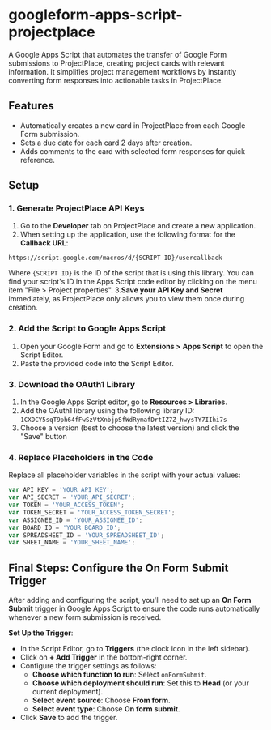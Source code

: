 # googleform-apps-script-projectplace
A Google Apps Script that automates the transfer of Google Form submissions to ProjectPlace, creating project cards with relevant information. It simplifies project management workflows by instantly converting form responses into actionable tasks in ProjectPlace.

## Features
- Automatically creates a new card in ProjectPlace from each Google Form submission.
- Sets a due date for each card 2 days after creation.
- Adds comments to the card with selected form responses for quick reference.

## Setup
### 1. Generate ProjectPlace API Keys

  1. Go to the **Developer** tab on ProjectPlace and create a new application.
  2. When setting up the application, use the following format for the **Callback URL**:

    https://script.google.com/macros/d/{SCRIPT ID}/usercallback

  Where `{SCRIPT ID}` is the ID of the script that is using this library. You
  can find your script's ID in the Apps Script code editor by clicking on the menu
  item "File > Project properties".
  3.**Save your API Key and Secret** immediately, as ProjectPlace only allows you to view them once during creation.

### 2. Add the Script to Google Apps Script

  1. Open your Google Form and go to **Extensions > Apps Script** to open the Script Editor.
  2. Paste the provided code into the Script Editor.

### 3. Download the OAuth1 Library

  1. In the Google Apps Script editor, go to **Resources > Libraries**.
  2. Add the OAuth1 library using the following library ID: `1CXDCY5sqT9ph64fFwSzVtXnbjpSfWdRymafDrtIZ7Z_hwysTY7IIhi7s`
  3. Choose a version (best to choose the latest version) and click the "Save" button 

### 4. Replace Placeholders in the Code

Replace all placeholder variables in the script with your actual values:
```javascript
var API_KEY = 'YOUR_API_KEY';
var API_SECRET = 'YOUR_API_SECRET';
var TOKEN = 'YOUR_ACCESS_TOKEN';
var TOKEN_SECRET = 'YOUR_ACCESS_TOKEN_SECRET';
var ASSIGNEE_ID = 'YOUR_ASSIGNEE_ID';
var BOARD_ID = 'YOUR_BOARD_ID';
var SPREADSHEET_ID = 'YOUR_SPREADSHEET_ID';
var SHEET_NAME = 'YOUR_SHEET_NAME';
```

## Final Steps: Configure the On Form Submit Trigger
After adding and configuring the script, you'll need to set up an **On Form Submit** trigger in Google Apps Script to ensure the code runs automatically whenever a new form submission is received.

**Set Up the Trigger**:
   - In the Script Editor, go to **Triggers** (the clock icon in the left sidebar).
   - Click on **+ Add Trigger** in the bottom-right corner.
   - Configure the trigger settings as follows:
     - **Choose which function to run**: Select `onFormSubmit`.
     - **Choose which deployment should run**: Set this to **Head** (or your current deployment).
     - **Select event source**: Choose **From form**.
     - **Select event type**: Choose **On form submit**.
   - Click **Save** to add the trigger.
